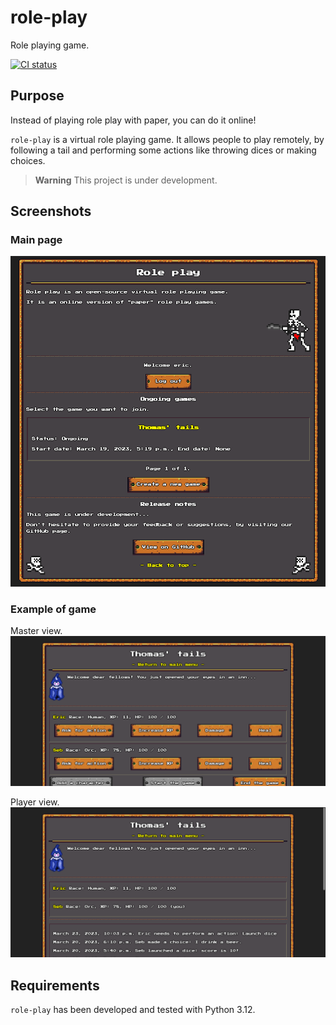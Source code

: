 # role-play
Role playing game.

[![CI status](https://github.com/egraba/role-play/actions/workflows/ci.yml/badge.svg)](https://github.com/egraba/role-play/actions)

## Purpose
Instead of playing role play with paper, you can do it online!

`role-play` is a virtual role playing game. It allows people to play remotely, by following a tail and performing some actions like throwing dices or making choices.

> **Warning**
> This project is under development.

## Screenshots

### Main page
![Index](docs/screenshot-index-01.png)

### Example of game
Master view.
![Index](docs/screenshot-game-01.png)

Player view.
![Index](docs/screenshot-game-02.png)

## Requirements
`role-play` has been developed and tested with Python 3.12.
